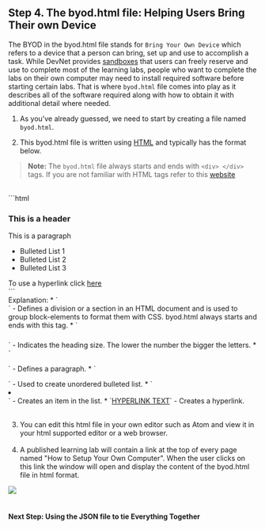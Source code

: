 ## Step 4. The byod.html file: Helping Users Bring Their own Device

The BYOD in the byod.html file stands for `Bring Your Own Device` which refers to a device that a person can bring, set up and use to accomplish a task. While DevNet provides [sandboxes](https://developer.cisco.com/site/devnet/sandbox/) that users can freely reserve and use to complete most of the learning labs, people who want to complete the labs on their own computer may need to install required software before starting certain labs. That is where `byod.html` file comes into play as it describes all of the software required along with how to obtain it with additional detail where needed.

1. As you've already guessed, we need to start by creating a file named `byod.html`.  

2. This byod.html file is written using [HTML](http://www.w3schools.com/html/default.asp) and typically has the format below.
>**Note:** The `byod.html` file always starts and ends with `<div> </div>` tags. If you are not familiar with HTML tags refer to this [website](http://www.w3schools.com/tags/default.asp)
<br/>
```html
<div>
	<h3>This is a header</h3>
	<p> This is a paragraph </p>
	<ul>
		<li>Bulleted List 1</li>
		<li>Bulleted List 2</li>
		<li>Bulleted List 3</li>
	</ul>
	To use a hyperlink click <a href=https://www.cisco.com>here</a>
</div>
```
<br/>
Explanation:
  * `<div> </div>` - Defines a division or a section in an HTML document and is used to group block-elements to format them with CSS. byod.html always starts and ends with this tag.
  * `<h3> </h3>` - Indicates the heading size. The lower the number the bigger the letters.
  * `<p> </p>` - Defines a paragraph.
  * `<ul> </ul>` - Used to create unordered bulleted list.
  * `<li> </li>` - Creates an item in the list.
  * `<a href="URL">HYPERLINK TEXT</a>` - Creates a hyperlink.
<br/>
<br/>

<ol type="1" start="3">
<li>You can edit this html file in your own editor such as Atom and view it in your html supported editor or a web browser.
<br/><br/>
<li>A published learning lab will contain a link at the top of every page named "How to Setup Your Own Computer".  When the user clicks on this link the window will open and display the content of the byod.html file in html format.
</ol>

![](/posts/files/getting_started/assets/images/howtosetup.png)
<br/>
<br/>

#### **Next Step:** Using the JSON file to tie Everything Together

